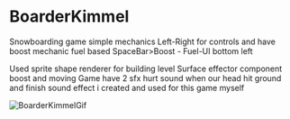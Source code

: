 # BoarderKimmel

Snowboarding game simple mechanics Left-Right for controls and have boost mechanic fuel based
SpaceBar>Boost - Fuel-UI bottom left

Used sprite shape renderer for building level
Surface effector component boost and moving
Game have 2 sfx hurt sound when our head hit ground and finish sound effect i created and used for this game myself


![BoarderKimmelGif](https://user-images.githubusercontent.com/118080093/206278537-56bc9d77-b853-4ade-944d-48c8f68b378e.gif)
